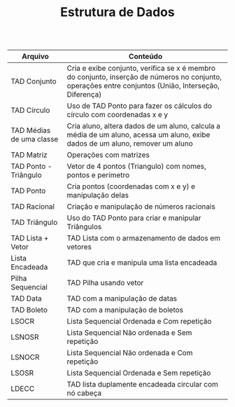 <div align="center">
<h1>Estrutura de Dados</h1><br><br> </div>

Arquivo | Conteúdo
--------|-----------
TAD Conjunto | Cria e exibe conjunto, verifica se x é membro do conjunto, inserção de números no conjunto, operações entre conjuntos  (União, Interseção, Diferença)
TAD Círculo | Uso de TAD Ponto para fazer os cálculos do círculo com coordenadas x e y
TAD Médias de uma classe | Cria aluno, altera dados de um aluno, calcula a média de um aluno, acessa um aluno, exibe dados de um aluno, remover um aluno
TAD Matriz | Operações com matrizes
TAD Ponto - Triângulo | Vetor de 4 pontos (Triangulo) com nomes, pontos e perímetro
TAD Ponto | Cria pontos (coordenadas com x e y) e manipulação delas
TAD Racional | Criação e manipulação de números racionais
TAD Triângulo | Uso do TAD Ponto para criar e manipular Triângulos
TAD Lista + Vetor | TAD Lista com o armazenamento de dados em vetores
Lista Encadeada | TAD que cria e manipula uma lista encadeada
Pilha Sequencial | TAD Pilha usando vetor
TAD Data | TAD com a manipulação de datas
TAD Boleto | TAD com a manipulação de boletos
LSOCR | Lista Sequencial Ordenada e Com repetição
LSNOSR | Lista Sequencial Não ordenada e Sem repetição
LSNOCR | Lista Sequencial Não ordenada e Com repetição
LSOSR | Lista Sequencial Ordenada e Sem repetição
LDECC | TAD lista duplamente encadeada circular com nó cabeça



